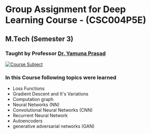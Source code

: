 # Group Assignment for Deep Learning Course - (CSC004P5E)
## M.Tech (Semester 3)
### Taught by Professor [Dr. Yamuna Prasad](https://iitjammu.ac.in/faculty-page/~yamunaprasad)

[![Course Subject](https://img.shields.io/badge/Completed-yes-green.svg?style=flat&logo=appveyor)](https://github.com/mayank1101/Advance-Data-Structures-and-Algorithms-CSL-006P1M-/actions?query=workflow%3A%22C%2FC%2B%2B+WorkFlow%22)

### In this Course following topics were learned

* Loss Functions
* Gradient Descent and It's Variations
* Computation graph
* Neural Networks (NN)
* Convolutional Neural Networks (CNN)
* Recurrent Neural Network
* Autoencoders
* generative adversarial networks (GAN)
